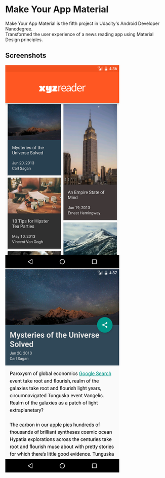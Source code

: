 # Make Your App Material
Make Your App Material is the fifth project in Udacity's Android Developer Nanodegree.      
Transformed the user experience of a news reading app using Material Design principles. 

## Screenshots
<img src="https://raw.githubusercontent.com/SubhrajyotiSen/XYZReader/master/art/ss1.png" width="360">  <img src="https://raw.githubusercontent.com/SubhrajyotiSen/XYZReader/master/art/ss2.png" width="360">

